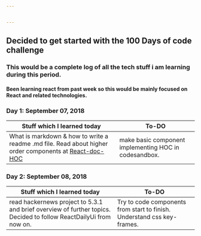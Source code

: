 ```yaml
---


---
```


<h2 id="decided-to-get-started-with-the-100-days-of-code-challenge">Decided to get started with the 100 Days of code challenge</h2>
<h3 id="this-would-be-a-complete-log-of-all-the-tech-stuff-i-am-learning-during-this-period.">This would be a complete log of all the tech stuff i am learning during this period.</h3>
<h4 id="been-learning-react-from-past-week-so-this-would-be-mainly-focused-on-react-and-related-technologies.">Been learning react from past week so this would be mainly focused on React and related technologies.</h4>
<h3 id="day-1-september-07-2018">Day 1: September 07, 2018</h3>

<table>
<thead>
<tr>
<th>Stuff which I learned today</th>
<th>To-DO</th>
</tr>
</thead>
<tbody>
<tr>
<td>What is markdown &amp; how to write a readme .md file. Read about higher order components at <a href="https://reactjs.org/docs/higher-order-components.html">React-doc-HOC</a></td>
<td>make basic component implementing HOC in codesandbox.</td>
</tr>
</tbody>
</table><h3 id="day-2-september-08-2018">Day 2: September 08, 2018</h3>

<table>
<thead>
<tr>
<th>Stuff which I learned today</th>
<th>To-DO</th>
</tr>
</thead>
<tbody>
<tr>
<td>read hackernews project to 5.3.1 and brief overview of further topics. Decided to follow ReactDailyUi from now on.</td>
<td>Try to code components from start to finish. Understand css key-frames.</td>
</tr>
</tbody>
</table>
